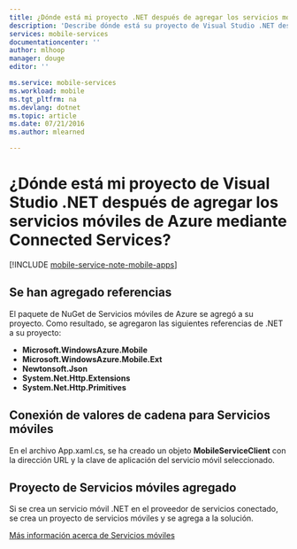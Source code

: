 ```yaml
---
title: ¿Dónde está mi proyecto .NET después de agregar los servicios móviles mediante Visual Studio Connected Services? | Microsoft Docs
description: 'Describe dónde está su proyecto de Visual Studio .NET después de agregar los servicios móviles de Azure mediante Connected Services '
services: mobile-services
documentationcenter: ''
author: mlhoop
manager: douge
editor: ''

ms.service: mobile-services
ms.workload: mobile
ms.tgt_pltfrm: na
ms.devlang: dotnet
ms.topic: article
ms.date: 07/21/2016
ms.author: mlearned

---
```

# ¿Dónde está mi proyecto de Visual Studio .NET después de agregar los servicios móviles de Azure mediante Connected Services?
[!INCLUDE [mobile-service-note-mobile-apps](../../includes/mobile-services-note-mobile-apps.md)]

## Se han agregado referencias
El paquete de NuGet de Servicios móviles de Azure se agregó a su proyecto. Como resultado, se agregaron las siguientes referencias de .NET a su proyecto:

* **Microsoft.WindowsAzure.Mobile**
* **Microsoft.WindowsAzure.Mobile.Ext**
* **Newtonsoft.Json**
* **System.Net.Http.Extensions**
* **System.Net.Http.Primitives**

## Conexión de valores de cadena para Servicios móviles
En el archivo App.xaml.cs, se ha creado un objeto **MobileServiceClient** con la dirección URL y la clave de aplicación del servicio móvil seleccionado.

## Proyecto de Servicios móviles agregado
Si se crea un servicio móvil .NET en el proveedor de servicios conectado, se crea un proyecto de servicios móviles y se agrega a la solución.

[Más información acerca de Servicios móviles](https://azure.microsoft.com/documentation/services/mobile-services/)

<!---HONumber=AcomDC_0727_2016-->
